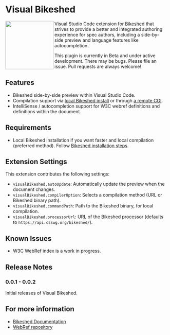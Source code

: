 # Visual Bikeshed

<img src="https://github.com/user-attachments/assets/98224412-08da-4b9a-8c29-4d6f467e780f" width=150 height=150 align=left>

Visual Studio Code extension for [Bikeshed](https://github.com/speced/bikeshed) that strives to provide a better and integrated authoring experience for spec authors, including a side-by-side preview and language features like autocompletion.

This plugin is currently in Beta and under active development. There may be bugs. Please file an issue. Pull requests are always welcome!

## Features

- Bikeshed side-by-side preview within Visual Studio Code.
- Compilation support via [local Bikeshed install](https://speced.github.io/bikeshed/#installing) or through [a remote CGI](https://api.csswg.org/bikeshed/).
- IntelliSense / autocompletion support for W3C webref definitions and definitions within the document.

## Requirements

- Local Bikeshed installation if you want faster and local compilation (preferred method). Follow [ Bikeshed installation steps](https://speced.github.io/bikeshed/#installing).

## Extension Settings

This extension contributes the following settings:

- `visualBikeshed.autoUpdate`: Automatically update the preview when the document changes.
- `visualBikeshed.compilerOption`: Selects a compilation method (URL or Bikeshed binary path).
- `visualBikeshed.commandPath`: Path to the Bikeshed binary, for local compilation.
- `visualBikeshed.processorUrl`: URL of the Bikeshed processor (defaults to `https://api.csswg.org/bikeshed/`).

## Known Issues

- W3C WebRef index is a work in progress.

## Release Notes

### 0.0.1 - 0.0.2

Initial releases of Visual Bikeshed.

## For more information

- [Bikeshed Documentation](https://speced.github.io/bikeshed)
- [WebRef repository](https://github.com/w3c/webref)
